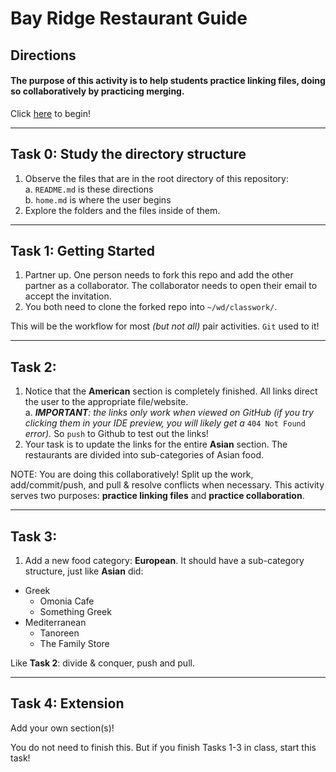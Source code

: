 # Bay Ridge Restaurant Guide
## Directions

#### The purpose of this activity is to help students practice linking files, doing so collaboratively by practicing merging.

Click [here](home.md) to begin!

---

## Task 0: Study the directory structure

1. Observe the files that are in the root directory of this repository:  
  a. `README.md` is these directions  
  b. `home.md` is where the user begins
2. Explore the folders and the files inside of them.

---

## Task 1: Getting Started

1. Partner up. One person needs to fork this repo and add the other partner as a collaborator. The collaborator needs to open their email to accept the invitation.  
2. You both need to clone the forked repo into `~/wd/classwork/`. 

This will be the workflow for most _(but not all)_ pair activities. `Git` used to it!

---

## Task 2: 

1. Notice that the **American** section is completely finished.  All links direct the user to the appropriate file/website.  
  a. _**IMPORTANT**: the links only work when viewed on GitHub (if you try clicking them in your IDE preview, you will likely get a_ `404 Not Found` _error)._ So `push` to Github to test out the links!
2. Your task is to update the links for the entire **Asian** section.  The restaurants are divided into sub-categories of Asian food.

NOTE: You are doing this collaboratively!  Split up the work, add/commit/push, and pull & resolve conflicts when necessary.  This activity serves two purposes: **practice linking files** and **practice collaboration**.

---

## Task 3:

1. Add a new food category: **European**.  It should have a sub-category structure, just like **Asian** did:  


* Greek  
  * Omonia Cafe  
  * Something Greek  
* Mediterranean  
  * Tanoreen  
  * The Family Store  
  
Like **Task 2**: divide & conquer, push and pull.

---

## Task 4: Extension

Add your own section(s)! 

You do not need to finish this. But if you finish Tasks 1-3 in class, start this task!
